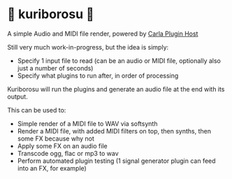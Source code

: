 # 🌰 kuriborosu 🌰

A simple Audio and MIDI file render, powered by [Carla Plugin Host](https://github.com/falkTX/Carla)

Still very much work-in-progress, but the idea is simply:

* Specify 1 input file to read (can be an audio or MIDI file, optionally also just a number of seconds)
* Specify what plugins to run after, in order of processing

Kuriborosu will run the plugins and generate an audio file at the end with its output.

This can be used to:

* Simple render of a MIDI file to WAV via softsynth
* Render a MIDI file, with added MIDI filters on top, then synths, then some FX because why not
* Apply some FX on an audio file
* Transcode ogg, flac or mp3 to wav
* Perform automated plugin testing (1 signal generator plugin can feed into an FX, for example)
